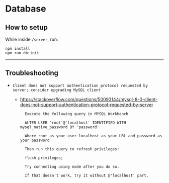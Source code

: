 # Database

## How to setup

While inside `/server`, run:
```
npm install
npm run db:init
```

---

## Troubleshooting

- `Client does not support authentication protocol requested by server; consider upgrading MySQL client`

  - https://stackoverflow.com/questions/50093144/mysql-8-0-client-does-not-support-authentication-protocol-requested-by-server

    ```
      Execute the following query in MYSQL Workbench
    
      ALTER USER 'root'@'localhost' IDENTIFIED WITH mysql_native_password BY 'password'
    
      Where root as your user localhost as your URL and password as your password
    
      Then run this query to refresh privileges:
    
      flush privileges;
    
      Try connecting using node after you do so.
    
      If that doesn't work, try it without @'localhost' part.
      ```